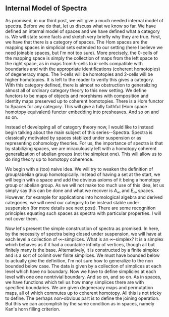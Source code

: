 ## Internal Model of Spectra

As promised, in our third post, we will give a much needed internal model of spectra. Before we do that, let us discuss what we know so far. We have defined an internal model of spaces and we have defined what a category is. We will state some facts and sketch very briefly why they are true. First, we have that there is a category of spaces. The $\mathrm{Hom}$ spaces are the mapping spaces in simplicial sets extended to our setting (here I believe we need joinable spaces, but I'm not too sure). More precisely, the $0$-cells of the mapping space is simply the collection of maps from the left space to the right space, as in maps from $k$-cells to $k$-cells compatible with boundaries and with the appropriate identifications (coherent homotopies) of degeneracy maps. The $1$-cells will be homotopies and $2$-cells will be higher homotopies. It is left to the reader to verify this gives a category. With this category defined, there is almost no obstruction to generalizing almost all of ordinary category theory to this new setting. We define functors to be maps of objects and morphisms with composition and identity maps preserved up to coherent homotopies. There is a $\mathrm{Hom}$ functor to Spaces for any category. This will give a fully faithful (Hom space homotopy equivalent) functor embedding into presheaves. And so on and so on.

Instead of developing all of category theory now, I would like to instead begin talking about the main subject of this series--Spectra. Spectra is classically motivated by spaces stablized under suspension or as representing cohomology theories. For us, the importance of spectra is that by stabilizing spaces, we are miraculously left with a homotopy coherent generalization of abelian groups (not the simplest one). This will allow us to do ring theory up to homotopy coherence.

We begin with a (too) naive idea. We will try to weaken the definition of group/abelian group homotopically. Instead of having a set at the start, we will begin with a space and add the obvious axioms of it being a homotopy group or abelian group. As we will not make too much use of this idea, let us simply say this can be done and what we recover is $A_{\infty}$ and $E_{\infty}$ spaces. However, for example for applications into homological algebra and derived categories, we will need our category to be instead stable under suspension (for more details see next post). There are some recognition principles equating such spaces as spectra with particular properties. I will not cover them.

Now let's present the simple construction of spectra as promised. In here, by the necessity of spectra being closed under suspension, we will have at each level a collection of $\infty$-simplices. What is an $\infty$-simplex? It is a simplex which behaves as if it had a countable infinity of vertices, though all but finitely many is the base. Alternatively, it is constructed by a finite simplex and is a sort of colimit over finite simplices. We must have bounded below to actually give the definition, I'm not sure how to generalize to the non bounded below case. The data is given by a collection of simplices at each level which have no boundary. Now we have to define simplicies at each level with one one nontrivial boundary. And so on, and so on. As in spaces, we have functions which tell us how many simplices there are with specified boundaries. We are given degeneracy maps and permutation maps, all of which commutes up to coherent homotopy. All this is not tricky to define. The perhaps non-obvious part is to define the joining operation. But this we can accomplish by the same condition as in spaces, namely Kan's horn filling criterion. 
